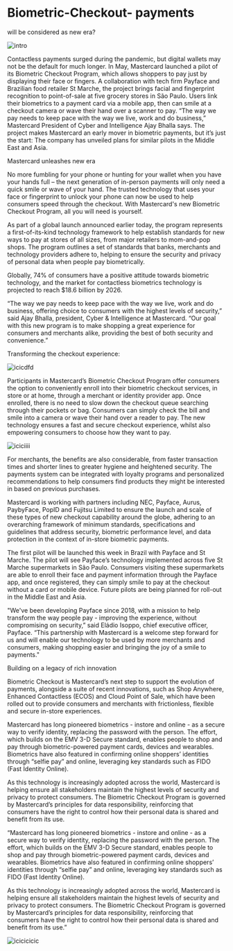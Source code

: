 # Biometric-Checkout- payments


will be considered as new era?


![intro](https://user-images.githubusercontent.com/117138832/202776714-e7e5ea74-676b-4a7e-b5d3-b0d662bcc737.jpg)





Contactless payments surged during the pandemic, but digital wallets may not be the default for much longer. In May, Mastercard launched a pilot of its Biometric Checkout Program, which allows shoppers to pay just by displaying their face or fingers. A collaboration with tech firm Payface and Brazilian food retailer St Marche, the project brings facial and fingerprint recognition to point-of-sale at five grocery stores in São Paulo. Users link their biometrics to a payment card via a mobile app, then can smile at a checkout camera or wave their hand over a scanner to pay. “The way we pay needs to keep pace with the way we live, work and do business,” Mastercard President of Cyber and Intelligence Ajay Bhalla says. The project makes Mastercard an early mover in biometric payments, but it’s just the start: The company has unveiled plans for similar pilots in the Middle East and Asia.


Mastercard unleashes new era 

No more fumbling for your phone or hunting for your wallet when you have your hands full – the next generation of in-person payments will only need a quick smile or wave of your hand. The trusted technology that uses your face or fingerprint to unlock your phone can now be used to help consumers speed through the checkout. With Mastercard's new Biometric Checkout Program, all you will need is yourself.

As part of a global launch announced earlier today, the program represents a first-of-its-kind technology framework to help establish standards for new ways to pay at stores of all sizes, from major retailers to mom-and-pop shops. The program outlines a set of standards that banks, merchants and technology providers adhere to, helping to ensure the security and privacy of personal data when people pay biometrically.  

Globally, 74% of consumers have a positive attitude towards biometric technology, and the market for contactless biometrics technology is projected to reach $18.6 billion by 2026.

“The way we pay needs to keep pace with the way we live, work and do business, offering choice to consumers with the highest levels of security,” said Ajay Bhalla, president, Cyber & Intelligence at Mastercard. “Our goal with this new program is to make shopping a great experience for consumers and merchants alike, providing the best of both security and convenience.”

Transforming the checkout experience:

![icicdfd](https://user-images.githubusercontent.com/117138832/202777072-5c912177-bc6a-4d2b-a670-3a0ed243364a.jpg)


Participants in Mastercard’s Biometric Checkout Program offer consumers the option to conveniently enroll into their biometric checkout services, in store or at home, through a merchant or identity provider app. Once enrolled, there is no need to slow down the checkout queue searching through their pockets or bag. Consumers can simply check the bill and smile into a camera or wave their hand over a reader to pay. The new technology ensures a fast and secure checkout experience, whilst also empowering consumers to choose how they want to pay.

![iciciiii](https://user-images.githubusercontent.com/117138832/202777392-541877fa-e989-486e-b078-3920f0c2c006.jpg)


For merchants, the benefits are also considerable, from faster transaction times and shorter lines to greater hygiene and heightened security. The payments system can be integrated with loyalty programs and personalized recommendations to help consumers find products they might be interested in based on previous purchases.

Mastercard is working with partners including NEC, Payface, Aurus, PaybyFace, PopID and Fujitsu Limited to ensure the launch and scale of these types of new checkout capability around the globe, adhering to an overarching framework of minimum standards, specifications and guidelines that address security, biometric performance level, and data protection in the context of in-store biometric payments.

The first pilot will be launched this week in Brazil with Payface and St Marche. The pilot will see Payface’s technology implemented across five St Marche supermarkets in São Paulo. Consumers visiting these supermarkets are able to enroll their face and payment information through the Payface app, and once registered, they can simply smile to pay at the checkout without a card or mobile device.  Future pilots are being planned for roll-out in the Middle East and Asia.

"We've been developing Payface since 2018, with a mission to help transform the way people pay - improving the experience, without compromising on security,” said Eládio Isoppo, chief executive officer, Payface. “This partnership with Mastercard is a welcome step forward for us and will enable our technology to be used by more merchants and consumers, making shopping easier and bringing the joy of a smile to payments."


Building on a legacy of rich innovation

Biometric Checkout is Mastercard’s next step to support the evolution of payments, alongside a suite of recent innovations, such as Shop Anywhere, Enhanced Contactless (ECOS) and Cloud Point of Sale, which have been rolled out to provide consumers and merchants with frictionless, flexible and secure in-store experiences.

Mastercard has long pioneered biometrics - instore and online - as a secure way to verify identity, replacing the password with the person. The effort, which builds on the EMV 3-D Secure standard, enables people to shop and pay through biometric-powered payment cards, devices and wearables. Biometrics have also featured in confirming online shoppers’ identities through “selfie pay” and online, leveraging key standards such as FIDO (Fast Identity Online).

As this technology is increasingly adopted across the world, Mastercard is helping ensure all stakeholders maintain the highest levels of security and privacy to protect consumers. The Biometric Checkout Program is governed by Mastercard’s principles for data responsibility, reinforcing that consumers have the right to control how their personal data is shared and benefit from its use.



“Mastercard has long pioneered biometrics - instore and online - as a secure way to verify identity, replacing the password with the person. The effort, which builds on the EMV 3-D Secure standard, enables people to shop and pay through biometric-powered payment cards, devices and wearables. Biometrics have also featured in confirming online shoppers’ identities through “selfie pay” and online, leveraging key standards such as FIDO (Fast Identity Online).

As this technology is increasingly adopted across the world, Mastercard is helping ensure all stakeholders maintain the highest levels of security and privacy to protect consumers. The Biometric Checkout Program is governed by Mastercard’s principles for data responsibility, reinforcing that consumers have the right to control how their personal data is shared and benefit from its use.”



![icicicicic](https://user-images.githubusercontent.com/117138832/202777651-d897c6a8-e983-4fb1-b65a-83ee8b2e16a2.jpg)
